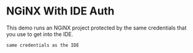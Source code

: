 # NGiNX With IDE Auth

This demo runs an NGiNX project protected by the same credentials that
you use to get into the IDE.

```
same credentials as the IDE
```
